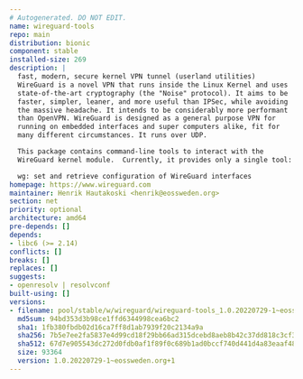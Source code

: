```yaml
---
# Autogenerated. DO NOT EDIT.
name: wireguard-tools
repo: main
distribution: bionic
component: stable
installed-size: 269
description: |
  fast, modern, secure kernel VPN tunnel (userland utilities)
  WireGuard is a novel VPN that runs inside the Linux Kernel and uses
  state-of-the-art cryptography (the "Noise" protocol). It aims to be
  faster, simpler, leaner, and more useful than IPSec, while avoiding
  the massive headache. It intends to be considerably more performant
  than OpenVPN. WireGuard is designed as a general purpose VPN for
  running on embedded interfaces and super computers alike, fit for
  many different circumstances. It runs over UDP.

  This package contains command-line tools to interact with the
  WireGuard kernel module.  Currently, it provides only a single tool:

  wg: set and retrieve configuration of WireGuard interfaces
homepage: https://www.wireguard.com
maintainer: Henrik Hautakoski <henrik@eossweden.org>
section: net
priority: optional
architecture: amd64
pre-depends: []
depends:
- libc6 (>= 2.14)
conflicts: []
breaks: []
replaces: []
suggests:
- openresolv | resolvconf
built-using: []
versions:
- filename: pool/stable/w/wireguard/wireguard-tools_1.0.20220729-1~eossweden.org+1_amd64.deb
  md5sum: 94bd353d3b98ce1ffd6344998cea6bc2
  sha1: 1fb380fbdb02d16ca7ff8d1ab7939f20c2134a9a
  sha256: 7b5e7ee2fa5837e4d99cd18f29bb66ad315dcebd8aeb8b42c37dd818c3cf3307
  sha512: 67d7e905543dc272d0fdb0af1f89f0c689b1ad0bccf740d441d4a83eaaf488522b852fdabc57866420e3136bf6a4aa3f702a849859558b44db940b52daf09e83
  size: 93364
  version: 1.0.20220729-1~eossweden.org+1
---
```

